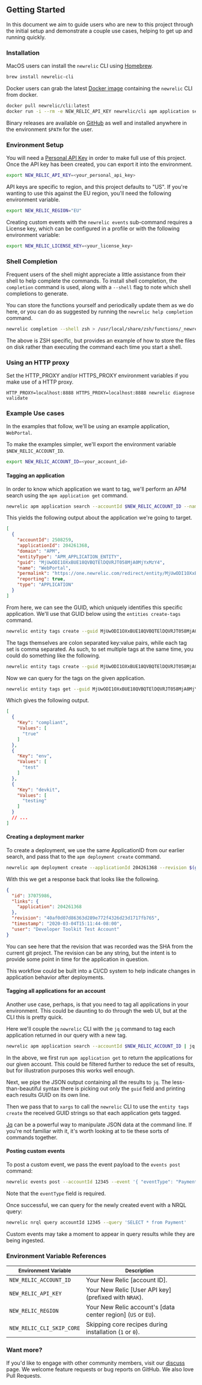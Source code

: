 ## Getting Started

In this document we aim to guide users who are new to this project through the
initial setup and demonstrate a couple use cases, helping to get up and running
quickly.

### Installation

MacOS users can install the `newrelic` CLI using [Homebrew][homebrew].

```sh
brew install newrelic-cli
```

Docker users can grab the latest [Docker image][docker_image] containing the
`newrelic` CLI from docker.

```sh
docker pull newrelic/cli:latest
docker run -i --rm -e NEW_RELIC_API_KEY newrelic/cli apm application search --name WebPortal --accountId $NEW_RELIC_ACCOUNT_ID
```

Binary releases are available on [GitHub][releases] as well and installed
anywhere in the environment `$PATH` for the user.

### Environment Setup

You will need a [Personal API Key][api_key] in order to make full use of this
project.  Once the API key has been created, you can export it into the
environment.

```sh
export NEW_RELIC_API_KEY=<your_personal_api_key>
```

API keys are specific to region, and this project defaults to "US".  If you're
wanting to use this against the EU region, you'll need the following
environment variable.

```sh
export NEW_RELIC_REGION="EU"
```

Creating custom events with the `newrelic events` sub-command requires a License key, which can be configured in a profile or with the following environment variable:

```sh
export NEW_RELIC_LICENSE_KEY=<your_license_key>
```

### Shell Completion

Frequent users of the shell might appreciate a little assistance from their
shell to help complete the commands.  To install shell completion, the
`completion` command is used, along with a `--shell` flag to note which shell
completions to generate.

You can store the functions yourself and periodically update them as we do
here, or you can do as suggested by running the `newrelic help completion`
command.

```sh
newrelic completion --shell zsh > /usr/local/share/zsh/functions/_newrelic
```

The above is ZSH specific, but provides an example of how to store the files on
disk rather than executing the command each time you start a shell.

### Using an HTTP proxy

Set the HTTP_PROXY and/or HTTPS_PROXY environment variables if you make use of a HTTP proxy.

```
HTTP_PROXY=localhost:8888 HTTPS_PROXY=localhost:8888 newrelic diagnose validate
```

### Example Use cases

In the examples that follow, we'll be using an example application,
`WebPortal`.

To make the examples simpler, we'll export the environment variable
`$NEW_RELIC_ACCOUNT_ID`.

```sh
export NEW_RELIC_ACCOUNT_ID=<your_account_id>
```

#### Tagging an application

In order to know which application we want to tag, we'll perform an APM search
using the `apm application get` command.

```sh
newrelic apm application search --accountId $NEW_RELIC_ACCOUNT_ID --name WebPortal
```

This yields the following output about the application we're going to target.

```json
[
  {
    "accountId": 2508259,
    "applicationId": 204261368,
    "domain": "APM",
    "entityType": "APM_APPLICATION_ENTITY",
    "guid": "MjUwODI1OXxBUE18QVBQTElDQVRJT058MjA0MjYxMzY4",
    "name": "WebPortal",
    "permalink": "https://one.newrelic.com/redirect/entity/MjUwODI1OXxBUE18QVBQTElDQVRJT058MjA0MjYxMzY4",
    "reporting": true,
    "type": "APPLICATION"
  }
]
```

From here, we can see the GUID, which uniquely identifies this specific
application.  We'll use that GUID below using the `entities create-tags`
command.

```sh
newrelic entity tags create --guid MjUwODI1OXxBUE18QVBQTElDQVRJT058MjA0MjYxMzY4 --tag devkit:testing
```

The tags themselves are colon separated key:value pairs, while each tag set is
comma separated.  As such, to set multiple tags at the same time, you could do
something like the following.

```sh
newrelic entity tags create --guid MjUwODI1OXxBUE18QVBQTElDQVRJT058MjA0MjYxMzY4 --tag env:test,compliant:true
```

Now we can query for the tags on the given application.

```sh
newrelic entity tags get --guid MjUwODI1OXxBUE18QVBQTElDQVRJT058MjA0MjYxMzY4
```

Which gives the following output.

```json
[
  {
    "Key": "compliant",
    "Values": [
      "true"
    ]
  },
  {
    "Key": "env",
    "Values": [
      "test"
    ]
  },
  {
    "Key": "devkit",
    "Values": [
      "testing"
    ]
  }
  // ...
]
```

#### Creating a deployment marker

To create a deployment, we use the same ApplicationID from our earlier search,
and pass that to the `apm deployment create` command.

```sh
newrelic apm deployment create --applicationId 204261368 --revision $(git rev-parse HEAD)
```

With this we get a response back that looks like the following.

```json
{
  "id": 37075986,
  "links": {
    "application": 204261368
  },
  "revision": "40af0d07d86363d289e772f4326d23d1717fb765",
  "timestamp": "2020-03-04T15:11:44-08:00",
  "user": "Developer Toolkit Test Account"
}
```

You can see here that the revision that was recorded was the SHA from the
current git project.  The revision can be any string, but the intent is to
provide some point in time for the application in question.

This workflow could be built into a CI/CD system to help indicate changes in
application behavior after deployments.

#### Tagging all applications for an account

Another use case, perhaps, is that you need to tag all applications in your
environment.  This could be daunting to do through the web UI, but at the CLI
this is pretty quick.

Here we'll couple the `newrelic` CLI with the `jq`  command to tag each
application returned in our query with a new tag.

```sh
newrelic apm application search --accountId $NEW_RELIC_ACCOUNT_ID | jq -r '.[].guid' | xargs -I {} newrelic entity tags create -g {} -t devkit:testing
```
In the above, we first run `apm application get` to return the applications for
our given account.  This could be filtered further to reduce the set of
results, but for illustration purposes this works well enough.

Next, we pipe the JSON output containing all the results to `jq`.  The
less-than-beautiful syntax there is picking out only the `guid` field and
printing each results GUID on its own line.

Then we pass that to `xargs` to call the `newrelic` CLI to use the `entity tags create` the received GUID strings so that each application gets tagged.

[Jq][jq] can be a powerful way to manipulate JSON data at the command line.  If
you're not familiar with it, it's worth looking at to tie these sorts of
commands together.

#### Posting custom events

To post a custom event, we pass the event payload to the `events post` command:

```sh
newrelic events post --accountId 12345 --event '{ "eventType": "Payment", "amount": 123.45 }'
```

Note that the `eventType` field is required.

Once successful, we can query for the newly created event with a NRQL query:

```sh
newrelic nrql query accountId 12345 --query 'SELECT * from Payment'
```

Custom events may take a moment to appear in query results while they are being ingested.

### Environment Variable References

| <small>Environment Variable</small>    | <small>Description</small>                                     |
| -------------------------------------- | -------------------------------------------------------------- |
| `NEW_RELIC_ACCOUNT_ID`                 | Your New Relic [account ID].                                   |
| `NEW_RELIC_API_KEY`                    | Your New Relic [User API key] \(prefixed with `NRAK`).         |
| `NEW_RELIC_REGION`                     | Your New Relic account's [data center region] \(`US` or `EU`). |
| `NEW_RELIC_CLI_SKIP_CORE`              | Skipping core recipes during installation \(`1` or `0`).       |

### Want more?

If you'd like to engage with other community members, visit our
[discuss][discuss] page.  We welcome feature requests or bug reports on GitHub.
We also love Pull Requests.

[homebrew]: https://brew.sh/

[docker_image]: https://hub.docker.com/r/newrelic/cli

[releases]: https://github.com/newrelic/newrelic-cli/releases

[api_key]: https://docs.newrelic.com/docs/apis/get-started/intro-apis/types-new-relic-api-keys#personal-api-key

[jq]: https://stedolan.github.io/jq/

[discuss]: https://discuss.newrelic.com/c/build-on-new-relic/developer-toolkit
